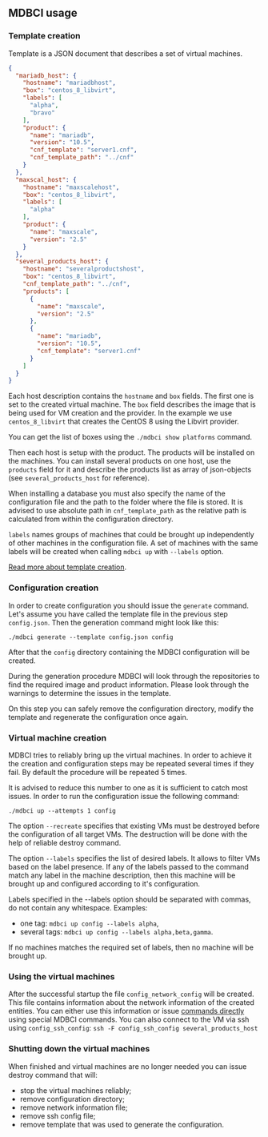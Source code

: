 ## MDBCI usage

### Template creation

Template is a JSON document that describes a set of virtual machines.

```json
{
  "mariadb_host": {
    "hostname": "mariadbhost",
    "box": "centos_8_libvirt",
    "labels": [
      "alpha",
      "bravo"
    ],
    "product": {
      "name": "mariadb",
      "version": "10.5",
      "cnf_template": "server1.cnf",
      "cnf_template_path": "../cnf"
    }
  },
  "maxscal_host": {
    "hostname": "maxscalehost",
    "box": "centos_8_libvirt",
    "labels": [
      "alpha"
    ],
    "product": {
      "name": "maxscale",
      "version": "2.5"
    }
  },
  "several_products_host": {
    "hostname": "severalproductshost",
    "box": "centos_8_libvirt",
    "cnf_template_path": "../cnf",
    "products": [
      {
        "name": "maxscale",
        "version": "2.5"
      },
      {
        "name": "mariadb",
        "version": "10.5",
        "cnf_template": "server1.cnf"
      }
    ]
  }
}
```

Each host description contains the `hostname` and `box` fields. The first one is set to the created virtual machine. The `box` field describes the image that is being used for VM creation and the provider. In the example we use `centos_8_libvirt` that creates the CentOS 8 using the Libvirt provider.

You can get the list of boxes using the `./mdbci show platforms` command.

Then each host is setup with the product. The products will be installed on the machines. You can install several products on one host, use the `products` field for it and describe the products list as array of json-objects (see `several_products_host` for reference).

When installing a database you must also specify the name of the configuration file and the path to the folder where the file is stored. It is advised to use absolute path in `cnf_template_path` as the relative path is calculated from within the configuration directory.

`labels` names groups of machines that could be brought up independently of other machines in the configuration file. A set of machines with the same labels will be created when calling `mdbci up` with `--labels` option.

[Read more about template creation](detailed_topics/template_creation.md).

### Configuration creation

In order to create configuration you should issue the `generate` command. Let's assume you have called the template file in the previous step `config.json`. Then the generation command might look like this:

```
./mdbci generate --template config.json config
```

After that the `config` directory containing the MDBCI configuration will be created.

During the generation procedure MDBCI will look through the repositories to find the required image and product information. Please look through the warnings to determine the issues in the template.

On this step you can safely remove the configuration directory, modify the template and regenerate the configuration once again.

### Virtual machine creation

MDBCI tries to reliably bring up the virtual machines. In order to achieve it the creation and configuration steps may be repeated several times if they fail. By default the procedure will be repeated 5 times.

It is advised to reduce this number to one as it is sufficient to catch most issues. In order to run the configuration issue the following command:

```
./mdbci up --attempts 1 config
```

The option `--recreate` specifies that existing VMs must be destroyed before the configuration of all target VMs. The destruction will be done with the help of reliable destroy command.

The option `--labels` specifies the list of desired labels. It allows to filter VMs based on the label presence. If any of the labels passed to the command match any label in the machine description, then this machine will be brought up and configured according to it's configuration.

Labels specified in the --labels option should be separated with commas, do not contain any whitespace. Examples:
* one tag: `mdbci up config --labels alpha`,
* several tags: `mdbci up config --labels alpha,beta,gamma`.

If no machines matches the required set of labels, then no machine will be brought up.

### Using the virtual machines

After the successful startup the file `config_network_config` will be created. This file contains information about the network information of the created entities. You can either use this information or issue [commands directly](docs/examples.md) using special MDBCI commands.
You can also connect to the VM via ssh using `config_ssh_config`: `ssh -F config_ssh_config several_products_host`

### Shutting down the virtual machines

When finished and virtual machines are no longer needed you can issue destroy command that will:

* stop the virtual machines reliably;
* remove configuration directory;
* remove network information file;
* remove ssh config file;
* remove template that was used to generate the configuration.
